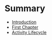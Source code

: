 # Summary

* [Introduction](README.md)
* [First Chapter](chapter1.md)
* [Activity Lifecycle](activity_lifecycle.md)

